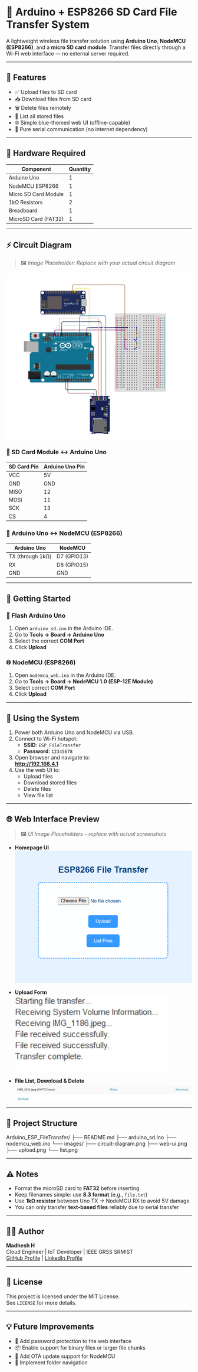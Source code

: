 # 📂 Arduino + ESP8266 SD Card File Transfer System

A lightweight wireless file transfer solution using **Arduino Uno**, **NodeMCU (ESP8266)**, and a **micro SD card module**. Transfer files directly through a Wi-Fi web interface — no external server required.

---

## 📌 Features

- ✅ Upload files to SD card
- 📥 Download files from SD card
- 🗑️ Delete files remotely
- 📃 List all stored files
- 🌐 Simple blue-themed web UI (offline-capable)
- 🔧 Pure serial communication (no internet dependency)

---

## 🔧 Hardware Required

| Component               | Quantity |
|-------------------------|----------|
| Arduino Uno             | 1        |
| NodeMCU ESP8266         | 1        |
| Micro SD Card Module    | 1        |
| 1kΩ Resistors           | 2        |
| Breadboard              | 1        |
| MicroSD Card (FAT32)    | 1        |

---

## ⚡ Circuit Diagram

> 🖼️ *Image Placeholder: Replace with your actual circuit diagram*

![Circuit Diagram](images/circuit-diagram.png)

### 📌 SD Card Module ↔ Arduino Uno

| SD Card Pin | Arduino Uno Pin |
|-------------|------------------|
| VCC         | 5V               |
| GND         | GND              |
| MISO        | 12               |
| MOSI        | 11               |
| SCK         | 13               |
| CS          | 4                |

### 🔁 Arduino Uno ↔ NodeMCU (ESP8266)

| Arduino Uno       | NodeMCU     |
|-------------------|-------------|
| TX (through 1kΩ)  | D7 (GPIO13) |
| RX                | D8 (GPIO15) |
| GND               | GND         |

---

## 🚀 Getting Started

### 🔌 Flash Arduino Uno

1. Open `arduino_sd.ino` in the Arduino IDE.
2. Go to **Tools → Board → Arduino Uno**
3. Select the correct **COM Port**
4. Click **Upload**

### 🌐 NodeMCU (ESP8266)

1. Open `nodemcu_web.ino` in the Arduino IDE.
2. Go to **Tools → Board → NodeMCU 1.0 (ESP-12E Module)**
3. Select correct **COM Port**
4. Click **Upload**

---

## 📲 Using the System

1. Power both Arduino Uno and NodeMCU via USB.
2. Connect to Wi-Fi hotspot:
   - **SSID**: `ESP_FileTransfer`
   - **Password**: `12345678`
3. Open browser and navigate to:  
   **http://192.168.4.1**
4. Use the web UI to:
   - Upload files
   - Download stored files
   - Delete files
   - View file list

---

## 🌐 Web Interface Preview

> 🖼️ *UI Image Placeholders – replace with actual screenshots*

- **Homepage UI**  
  ![Web UI](images/web-ui.png)

- **Upload Form**  
  ![Upload](images/upload.png)

- **File List, Download & Delete**  
  ![File List](images/list.png)

---

## 📁 Project Structure

Arduino_ESP_FileTransfer/
├── README.md
├── arduino_sd.ino
├── nodemcu_web.ino
└── images/
    ├── circuit-diagram.png
    ├── web-ui.png
    ├── upload.png
    └── list.png



---

## ⚠️ Notes

- Format the microSD card to **FAT32** before inserting
- Keep filenames simple: use **8.3 format** (e.g., `file.txt`)
- Use **1kΩ resistor** between Uno TX → NodeMCU RX to avoid 5V damage
- You can only transfer **text-based files** reliably due to serial transfer

---

## 👨‍💻 Author

**Madhesh H**  
Cloud Engineer | IoT Developer | IEEE GRSS SRMIST  
[GitHub Profile](https://github.com/madddx) |
[LinkedIn Profile](https://www.linkedin.com/in/madheshh/)

---

## 📜 License

This project is licensed under the MIT License.  
See `LICENSE` for more details.

---

## 💡 Future Improvements

- 🔐 Add password protection to the web interface  
- 📦 Enable support for binary files or larger file chunks  
- 📲 Add OTA update support for NodeMCU  
- 📁 Implement folder navigation

